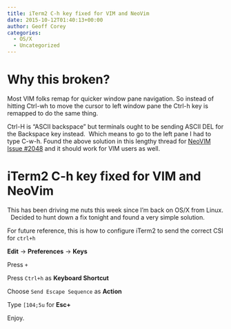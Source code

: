 ```yaml
---
title: iTerm2 C-h key fixed for VIM and NeoVim
date: 2015-10-12T01:40:13+00:00
author: Geoff Corey
categories:
  - OS/X
  - Uncategorized
---
```

# Why this broken?

Most VIM folks remap for quicker window pane navigation. So instead of hitting Ctrl-wh to move the cursor to left window pane the Ctrl-h key is remapped to do the same thing.

Ctrl-H is &#8220;ASCII backspace&#8221; but terminals ought to be sending ASCII DEL for the Backspace key instead.  Which means to go to the left pane I had to type C-w-h. Found the above solution in this lengthy thread for <a href="https://github.com/neovim/neovim/issues/2048" target="_blank">NeoVIM Issue #2048</a> and it should work for VIM users as well.

# iTerm2 C-h key fixed for VIM and NeoVim

This has been driving me nuts this week since I&#8217;m back on OS/X from Linux.   Decided to hunt down a fix tonight and found a very simple solution.

For future reference, this is how to configure iTerm2 to send the correct CSI for `ctrl+h`

**Edit** -> **Preferences** -> **Keys**

Press `+`

Press `Ctrl+h` as **Keyboard Shortcut**

Choose `Send Escape Sequence` as **Action**

Type `[104;5u` for **Esc+**

Enjoy.
